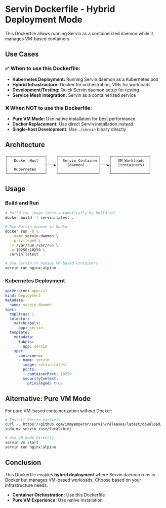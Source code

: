 # Servin Dockerfile - Hybrid Deployment Mode

This Dockerfile allows running Servin as a containerized daemon while it manages VM-based containers.

## Use Cases

### ✅ **When to use this Dockerfile:**
- **Kubernetes Deployment:** Running Servin daemon as a Kubernetes pod
- **Hybrid Infrastructure:** Docker for orchestration, VMs for workloads  
- **Development/Testing:** Quick Servin daemon setup for testing
- **Service Mesh Integration:** Servin as a containerized service

### ❌ **When NOT to use this Dockerfile:**
- **Pure VM Mode:** Use native installation for best performance
- **Docker Replacement:** Use direct Servin installation instead
- **Single-host Development:** Use `./servin` binary directly

## Architecture

```
┌─────────────────┐    ┌──────────────────┐    ┌─────────────────┐
│   Docker Host   │    │  Servin Container│    │   VM Workloads  │
│                 │───▶│    (daemon)      │───▶│   (containers)  │
│   Kubernetes    │    │                  │    │                 │
└─────────────────┘    └──────────────────┘    └─────────────────┘
```

## Usage

### Build and Run
```bash
# Build the image (done automatically by build.sh)
docker build -t servin:latest .

# Run Servin daemon in Docker
docker run -d \
  --name servin-daemon \
  --privileged \
  -v /var/run:/var/run \
  -p 10250:10250 \
  servin:latest

# Use Servin to manage VM-based containers
servin run nginx:alpine
```

### Kubernetes Deployment
```yaml
apiVersion: apps/v1
kind: Deployment
metadata:
  name: servin-daemon
spec:
  replicas: 1
  selector:
    matchLabels:
      app: servin
  template:
    metadata:
      labels:
        app: servin
    spec:
      containers:
      - name: servin
        image: servin:latest
        ports:
        - containerPort: 10250
        securityContext:
          privileged: true
```

## Alternative: Pure VM Mode

For pure VM-based containerization without Docker:

```bash
# Install Servin natively
curl -L https://github.com/immyemperor/servin/releases/latest/download/servin-linux.tar.gz | tar xz
sudo mv servin /usr/local/bin/

# Use VM mode directly  
servin vm start
servin run nginx:alpine
```

## Conclusion

This Dockerfile enables **hybrid deployment** where Servin daemon runs in Docker but manages VM-based workloads. Choose based on your infrastructure needs:

- **Container Orchestration:** Use this Dockerfile
- **Pure VM Experience:** Use native installation